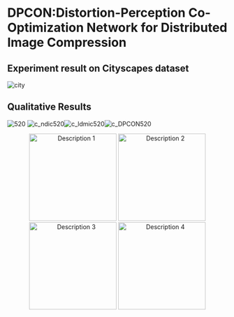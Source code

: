 # DPCON:Distortion-Perception Co-Optimization Network for Distributed Image Compression
## Experiment result on Cityscapes dataset
![city](https://github.com/user-attachments/assets/69f4879f-bcbc-4d8f-a489-1a008717560c)
## Qualitative Results
![520](https://github.com/user-attachments/assets/d57ba1a0-5efd-4323-8588-1059eb323238) ![c_ndic520](https://github.com/user-attachments/assets/a6394667-5966-44af-93b0-7cd6a9853eea)![c_ldmic520](https://github.com/user-attachments/assets/8324cd50-c986-409e-91bf-6037810150e4)![c_DPCON520](https://github.com/user-attachments/assets/496c46c6-8f13-40e2-b6c7-a6df4f855a84)

<p align="center">
  <img src="![520](https://github.com/user-attachments/assets/d57ba1a0-5efd-4323-8588-1059eb323238)" width="200" alt="Description 1">
  <img src="![c_ndic520](https://github.com/user-attachments/assets/a6394667-5966-44af-93b0-7cd6a9853eea)" width="200" alt="Description 2">
  <img src="![c_ldmic520](https://github.com/user-attachments/assets/8324cd50-c986-409e-91bf-6037810150e4)" width="200" alt="Description 3">
  <img src="![c_DPCON520](https://github.com/user-attachments/assets/496c46c6-8f13-40e2-b6c7-a6df4f855a84)" width="200" alt="Description 4">
</p>




